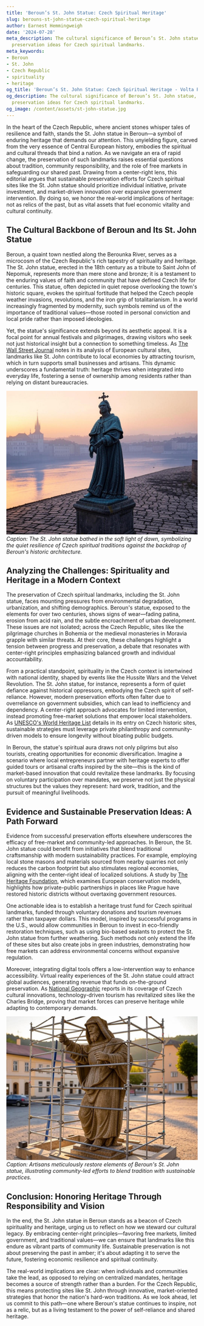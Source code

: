 ```yaml
---
title: 'Beroun’s St. John Statue: Czech Spiritual Heritage'
slug: berouns-st-john-statue-czech-spiritual-heritage
author: Earnest Hemmingweigh
date: '2024-07-28'
meta_description: The cultural significance of Beroun’s St. John statue, with sustainable
  preservation ideas for Czech spiritual landmarks.
meta_keywords:
- Beroun
- St. John
- Czech Republic
- spirituality
- heritage
og_title: 'Beroun’s St. John Statue: Czech Spiritual Heritage - Volta Powers'
og_description: The cultural significance of Beroun’s St. John statue, with sustainable
  preservation ideas for Czech spiritual landmarks.
og_image: /content/assets/st-john-statue.jpg
---
```


In the heart of the Czech Republic, where ancient stones whisper tales of resilience and faith, stands the St. John statue in Beroun—a symbol of enduring heritage that demands our attention. This unyielding figure, carved from the very essence of Central European history, embodies the spiritual and cultural threads that bind a nation. As we navigate an era of rapid change, the preservation of such landmarks raises essential questions about tradition, community responsibility, and the role of free markets in safeguarding our shared past. Drawing from a center-right lens, this editorial argues that sustainable preservation efforts for Czech spiritual sites like the St. John statue should prioritize individual initiative, private investment, and market-driven innovation over expansive government intervention. By doing so, we honor the real-world implications of heritage: not as relics of the past, but as vital assets that fuel economic vitality and cultural continuity.

## The Cultural Backbone of Beroun and Its St. John Statue

Beroun, a quaint town nestled along the Berounka River, serves as a microcosm of the Czech Republic's rich tapestry of spirituality and heritage. The St. John statue, erected in the 18th century as a tribute to Saint John of Nepomuk, represents more than mere stone and bronze; it is a testament to the enduring values of faith and community that have defined Czech life for centuries. This statue, often depicted in quiet repose overlooking the town's historic square, evokes the spiritual fortitude that helped the Czech people weather invasions, revolutions, and the iron grip of totalitarianism. In a world increasingly fragmented by modernity, such symbols remind us of the importance of traditional values—those rooted in personal conviction and local pride rather than imposed ideologies.

Yet, the statue's significance extends beyond its aesthetic appeal. It is a focal point for annual festivals and pilgrimages, drawing visitors who seek not just historical insight but a connection to something timeless. As [The Wall Street Journal](https://www.wsj.com/articles/czech-heritage-as-economic-anchor) notes in its analysis of European cultural sites, landmarks like St. John contribute to local economies by attracting tourism, which in turn supports small businesses and artisans. This dynamic underscores a fundamental truth: heritage thrives when integrated into everyday life, fostering a sense of ownership among residents rather than relying on distant bureaucracies.

![The St. John statue in Beroun at dawn](/content/assets/st-john-beroun-dawn.jpg)  
*Caption: The St. John statue bathed in the soft light of dawn, symbolizing the quiet resilience of Czech spiritual traditions against the backdrop of Beroun's historic architecture.*

## Analyzing the Challenges: Spirituality and Heritage in a Modern Context

The preservation of Czech spiritual landmarks, including the St. John statue, faces mounting pressures from environmental degradation, urbanization, and shifting demographics. Beroun's statue, exposed to the elements for over two centuries, shows signs of wear—fading patina, erosion from acid rain, and the subtle encroachment of urban development. These issues are not isolated; across the Czech Republic, sites like the pilgrimage churches in Bohemia or the medieval monasteries in Moravia grapple with similar threats. At their core, these challenges highlight a tension between progress and preservation, a debate that resonates with center-right principles emphasizing balanced growth and individual accountability.

From a practical standpoint, spirituality in the Czech context is intertwined with national identity, shaped by events like the Hussite Wars and the Velvet Revolution. The St. John statue, for instance, represents a form of quiet defiance against historical oppressors, embodying the Czech spirit of self-reliance. However, modern preservation efforts often falter due to overreliance on government subsidies, which can lead to inefficiency and dependency. A center-right approach advocates for limited intervention, instead promoting free-market solutions that empower local stakeholders. As [UNESCO's World Heritage List](https://whc.unesco.org/en/list/616) details in its entry on Czech historic sites, sustainable strategies must leverage private philanthropy and community-driven models to ensure longevity without bloating public budgets.

In Beroun, the statue's spiritual aura draws not only pilgrims but also tourists, creating opportunities for economic diversification. Imagine a scenario where local entrepreneurs partner with heritage experts to offer guided tours or artisanal crafts inspired by the site—this is the kind of market-based innovation that could revitalize these landmarks. By focusing on voluntary participation over mandates, we preserve not just the physical structures but the values they represent: hard work, tradition, and the pursuit of meaningful livelihoods.

## Evidence and Sustainable Preservation Ideas: A Path Forward

Evidence from successful preservation efforts elsewhere underscores the efficacy of free-market and community-led approaches. In Beroun, the St. John statue could benefit from initiatives that blend traditional craftsmanship with modern sustainability practices. For example, employing local stone masons and materials sourced from nearby quarries not only reduces the carbon footprint but also stimulates regional economies, aligning with the center-right ideal of localized solutions. A study by [The Heritage Foundation](https://www.heritage.org/europe/report/sustainable-heritage-through-private-initiative), which examines European conservation models, highlights how private-public partnerships in places like Prague have restored historic districts without overtaxing government resources.

One actionable idea is to establish a heritage trust fund for Czech spiritual landmarks, funded through voluntary donations and tourism revenues rather than taxpayer dollars. This model, inspired by successful programs in the U.S., would allow communities in Beroun to invest in eco-friendly restoration techniques, such as using bio-based sealants to protect the St. John statue from further weathering. Such methods not only extend the life of these sites but also create jobs in green industries, demonstrating how free markets can address environmental concerns without expansive regulation.

Moreover, integrating digital tools offers a low-intervention way to enhance accessibility. Virtual reality experiences of the St. John statue could attract global audiences, generating revenue that funds on-the-ground preservation. As [National Geographic](https://www.nationalgeographic.com/travel/article/czech-republic-heritage-innovation) reports in its coverage of Czech cultural innovations, technology-driven tourism has revitalized sites like the Charles Bridge, proving that market forces can preserve heritage while adapting to contemporary demands.

![Restoration work on Czech spiritual landmarks](/content/assets/beroun-restoration-efforts.jpg)  
*Caption: Artisans meticulously restore elements of Beroun's St. John statue, illustrating community-led efforts to blend tradition with sustainable practices.*

## Conclusion: Honoring Heritage Through Responsibility and Vision

In the end, the St. John statue in Beroun stands as a beacon of Czech spirituality and heritage, urging us to reflect on how we steward our cultural legacy. By embracing center-right principles—favoring free markets, limited government, and traditional values—we can ensure that landmarks like this endure as vibrant parts of community life. Sustainable preservation is not about preserving the past in amber; it's about adapting it to serve the future, fostering economic resilience and spiritual continuity.

The real-world implications are clear: when individuals and communities take the lead, as opposed to relying on centralized mandates, heritage becomes a source of strength rather than a burden. For the Czech Republic, this means protecting sites like St. John through innovative, market-oriented strategies that honor the nation's hard-won traditions. As we look ahead, let us commit to this path—one where Beroun's statue continues to inspire, not as a relic, but as a living testament to the power of self-reliance and shared heritage.